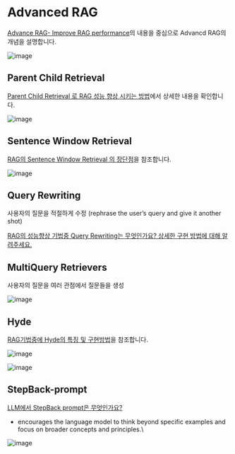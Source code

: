 # Advanced RAG

[Advance RAG- Improve RAG performance](https://luv-bansal.medium.com/advance-rag-improve-rag-performance-208ffad5bb6a)의 내용을 중심으로 Advancd RAG의 개념을 설명합니다.

![image](https://github.com/user-attachments/assets/86654f74-9980-4f70-a0e2-1eb315d0c83a)

## Parent Child Retrieval

[Parent Child Retrieval 로 RAG 성능 향상 시키는 방법](https://github.com/kyopark2014/writing-agent/blob/main/contents/%EC%A7%80%EC%8B%9D_%EC%A6%9D%EA%B0%95_%EC%83%9D%EC%84%B1_%EB%AA%A8%EB%8D%B8_%EC%84%B1%EB%8A%A5_%ED%96%A5%EC%83%81.md)에서 상세한 내용을 확인합니다.

![image](https://github.com/user-attachments/assets/b5342b6b-5185-424d-b012-e64f6f1d1a3f)

## Sentence Window Retrieval

[RAG의 Sentence Window Retrieval 의 장단점](https://github.com/kyopark2014/writing-agent/blob/main/contents/RAG%EC%9D%98_Sentence_Window_Retrieval_%EB%B0%A9%EB%B2%95.md)을 참조합니다.
 

![image](https://github.com/user-attachments/assets/4cf26adb-2a3d-4e5a-ad35-2935c52f4d6b)

## Query Rewriting

사용자의 질문을 적절하게 수정 (rephrase the user’s query and give it another shot)

[RAG의 성능향상 기법중 Query Rewriting는 무엇인가요? 상세한 구현 방법에 대해 알려주세요.](https://github.com/kyopark2014/writing-agent/blob/main/contents/%EC%A7%88%EB%AC%B8%EC%9D%98_%EC%A3%BC%EC%A0%9C_Query_Rewriting_%EA%B8%B0%EB%B2%95_%EC%84%A4%EB%AA%85.md)

## MultiQuery Retrievers

사용자의 질문을 여러 관점에서 질문들을 생성

![image](https://github.com/user-attachments/assets/11f88203-c660-4040-a812-26c2eb436535)

## Hyde

[RAG기법중에 Hyde의 특징 및 구현방법](https://github.com/kyopark2014/writing-agent/blob/main/contents/RAG_%EA%B8%B0%EB%B2%95_%EC%A4%91_Hyde%EC%9D%98_%ED%8A%B9%EC%A7%95%EA%B3%BC_%EA%B5%AC%ED%98%84.md)을 참조합니다.

![image](https://github.com/user-attachments/assets/01d72378-5bfb-441b-8966-87f4791506fc)

![image](https://github.com/user-attachments/assets/fe0f4056-a74d-4c18-9dc7-efce42a74065)

## StepBack-prompt

[LLM에서 StepBack prompt은 무엇인가요?](https://github.com/kyopark2014/writing-agent/blob/main/contents/StepBack_prompt%EC%9D%98_%EC%A3%BC%EC%A0%9C_%EC%96%B8%EC%96%B4%EB%AA%A8%EB%8D%B8_%ED%94%84%EB%A1%AC%ED%94%84%ED%8A%B8_%EA%B8%B0%EB%B2%95.md)

- encourages the language model to think beyond specific examples and focus on broader concepts and principles.\

![image](https://github.com/user-attachments/assets/918829ff-c511-4209-b8ac-5bfebd20d900)



